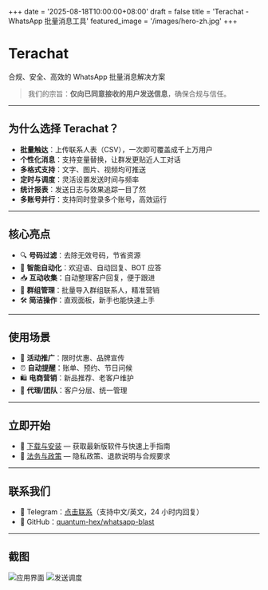 +++
date = '2025-08-18T10:00:00+08:00'
draft = false
title = 'Terachat - WhatsApp 批量消息工具'
featured_image = '/images/hero-zh.jpg'
+++

# Terachat

合规、安全、高效的 WhatsApp 批量消息解决方案

> 我们的宗旨：**仅向已同意接收的用户发送信息**，确保合规与信任。

---

## 为什么选择 Terachat？

- **批量触达**：上传联系人表（CSV），一次即可覆盖成千上万用户
- **个性化消息**：支持变量替换，让群发更贴近人工对话
- **多格式支持**：文字、图片、视频均可推送
- **定时与调度**：灵活设置发送时间与频率
- **统计报表**：发送日志与效果追踪一目了然
- **多账号并行**：支持同时登录多个账号，高效运行

---

## 核心亮点

- 🔍 **号码过滤**：去除无效号码，节省资源
- 🤖 **智能自动化**：欢迎语、自动回复、BOT 应答
- 📥 **互动收集**：自动整理客户回复，便于跟进
- 👥 **群组管理**：批量导入群组联系人，精准营销
- 🛠 **简洁操作**：直观面板，新手也能快速上手

---

## 使用场景

- 📢 **活动推广**：限时优惠、品牌宣传
- ⏰ **自动提醒**：账单、预约、节日问候
- 🛍 **电商营销**：新品推荐、老客户维护
- 🤝 **代理/团队**：客户分层、统一管理

---

## 立即开始

- 💾 [下载与安装](/zh/get-started/) — 获取最新版软件与快速上手指南
- 📜 [法务与政策](/zh/legal/) — 隐私政策、退款说明与合规要求

---

## 联系我们

- 💬 Telegram：<a href="https://t.me/terachatws" rel="noopener">点击联系</a>（支持中文/英文，24 小时内回复）
- 🧩 GitHub：<a href="https://github.com/quantum-hex/whatsapp-blast" rel="noopener">quantum-hex/whatsapp-blast</a>

---

## 截图

![应用界面](/images/app-screenshot-1.png)
![发送调度](/images/app-screenshot-2.png)
